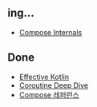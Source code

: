 
## ing...
- [Compose Internals](./Compose%20Internals/README.md)

## Done
- [Effective Kotlin](./EffectiveKotlin/README.md)
- [Coroutine Deep Dive](./CoroutineDeepDive/README.md)
- [Compose 레퍼런스](./ComposeReference/README.md)
